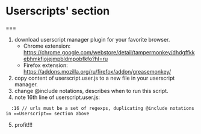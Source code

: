 # Userscripts' section
===
1. download userscript manager plugin for your favorite browser.
   - Chrome extension: https://chrome.google.com/webstore/detail/tampermonkey/dhdgffkkebhmkfjojejmpbldmpobfkfo?hl=ru
   - Firefox extension: https://addons.mozilla.org/ru/firefox/addon/greasemonkey/
2. copy content of userscript.user.js to a new file in your userscript manager.
3. change @include notations, describes when to run this script.
4. note 16th line of userscript.user.js:
```
  :16 // urls must be a set of regexps, duplicating @include notations in ==Userscript== section above
```
5. profit!!!
